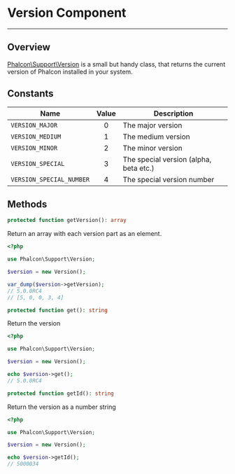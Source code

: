 # Version Component
- - -

## Overview
[Phalcon\Support\Version][version] is a small but handy class, that returns the current version of Phalcon installed in your system.


## Constants

| Name                     |  Value  | Description                            |
|--------------------------|:-------:|----------------------------------------|
| `VERSION_MAJOR`          |    0    | The major version                      |
| `VERSION_MEDIUM`         |    1    | The medium version                     |
| `VERSION_MINOR`          |    2    | The minor version                      |
| `VERSION_SPECIAL`        |    3    | The special version (alpha, beta etc.) |
| `VERSION_SPECIAL_NUMBER` |    4    | The special version number             |

## Methods

```php
protected function getVersion(): array
```
Return an array with each version part as an element.

```php
<?php

use Phalcon\Support\Version;

$version = new Version();

var_dump($version->getVersion);
// 5.0.0RC4
// [5, 0, 0, 3, 4] 
```

```php
protected function get(): string
```
Return the version

```php
<?php

use Phalcon\Support\Version;

$version = new Version();

echo $version->get();
// 5.0.0RC4
```

```php
protected function getId(): string
```
Return the version as a number string

```php
<?php

use Phalcon\Support\Version;

$version = new Version();

echo $version->getId();
// 5000034
```

[version]: api/phalcon_support.md#support-version
